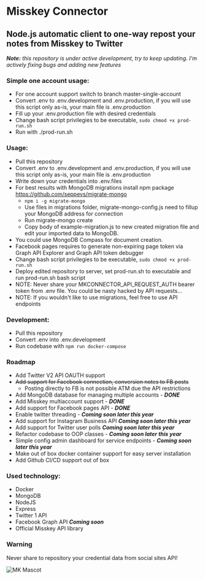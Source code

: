 # Misskey Connector
## Node.js automatic client to one-way repost your notes from Misskey to Twitter
***Note:*** *this repository is under active development, try to keep updating. I'm actively fixing bugs and adding new features*

### Simple one account usage:
- For one account support switch to branch master-single-account
- Convert .env to .env.development and .env.production, if you will use this script only as-is, your main file is .env.production
- Fill up your .env.production file with desired credentials
- Change bash script privilegies to be executable, `sudo chmod +x prod-run.sh`
- Run with ./prod-run.sh

### Usage:
- Pull this repository
- Convert .env to .env.development and .env.production, if you will use this script only as-is, your main file is .env.production
- Write down your credentials into .env.files
- For best results with MongoDB migrations install npm package https://github.com/seppevs/migrate-mongo
  - `npm i -g migrate-mongo`
  - Use files in migrations folder, migrate-mongo-config.js need to fillup your MongoDB address for connection
  - Run migrate-mongo create
  - Copy body of example-migration.js to new created migration file and edit your imported data to MongoDB.
- You could use MongoDB Compass for document creation.
- Facebook pages requires to generate non-expiring page token via Graph API Explorer and Graph API token debugger
- Change bash script privilegies to be executable, `sudo chmod +x prod-run.sh`
- Deploy edited repository to server, set prod-run.sh to executable and run prod-run.sh bash script
- NOTE: Never share your MKCONNECTOR_API_REQUEST_AUTH bearer token from .env file. You could be nasty hacked by API requests...
- NOTE: If you wouldn't like to use migrations, feel free to use API endpoints

### Development:
- Pull this repository
- Convert .env into .env.development
- Run codebase with `npm run docker-compose`

### Roadmap
- Add Twitter V2 API OAUTH support
- ~~Add support for Facebook connection, conversion notes to FB posts~~
  - Posting directly to FB is not possible ATM due the API restrictions
- Add MongoDB database for managing multiple accounts - ***DONE***
- Add Misskey multiaccount support - ***DONE***
- Add support for Facebook pages API - ***DONE***
- Enable twitter threading - ***Coming soon later this year***
- Add support for Instagram Business API ***Coming soon later this year***
- Add support for Twitter user polls ***Coming soon later this year***
- Refactor codebase to OOP classes - ***Coming soon later this year***
- Simple config admin dashboard for service endpoints - ***Coming soon later this year***
- Make out of box docker container support for easy server installation
- Add Github CI/CD support out of box

### Used technology:
- Docker
- MongoDB
- NodeJS
- Express
- Twitter 1 API
- Facebook Graph API ***Coming soon***
- Official Misskey API library

### Warning
Never share to repository your credential data from social sites API!

![MK Mascot](https://i.pinimg.com/564x/0e/38/46/0e3846c009b086f106ea98cf82c9a653.jpg)
